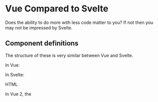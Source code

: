 # Vue Compared to Svelte

Does the ability to do more with less code matter to you?
If not then you may not be impressed by Svelte.

## Component definitions

The structure of these is very similar between Vue and Svelte.

In Vue:

<template>...</template>
<script>...</script>
<style scoped>...</style>

In Svelte:

<script>...</script>
HTML
<style>...</style>

In Vue 2, the <script> exports a Vue-specific instance definition object.
Functions defined here frequently use the `this` keyword
to refer to instance properties and methods.

export default {
  el: 'some-selector',
  name: 'SomeName',
  components: { ... },
  props: { ... },
  computed: { ... },
  data() {
    return { ... };
  },
  watch: { ... },
  methods: { ... },
  life-cycle-methods,
  template: 'some-template'
}

Why must `components` list the components that are used?

In Svelte the <script> just defines
variables and functions used by the component.

Svelte can use TypeScript types to define prop types.

## Templates

Vue component templates are defined by a `<template>` element.
Svelte components just specify HTML without a surrounding element.

Vue uses double curly braces to surround JavaScript expressions
whose value should be rendered.
Svelte uses single curly braces for this.

Vue-specific syntax includes:
- `v-bind` (:)
- `v-if`, `v-else-if`, `v-else`
- `v-for`,
- `v-model`
- `v-on` (@)
- `v-show`
- less commonly used: `v-cloak`, `v-html`, `v-once`, `v-pre`, `v-text`

Why does it make sense to specify conditional and iteration logic
INSIDE elements using attributes?
Imagine if you could do that with JavaScript functions.

```js
doSomething(
  arg1,
  arg2,
  if (arg1 > 10),
  for (arg1 in someCollection));
```

Isn’t that weird?

Svelte-specific syntax includes:

- `bind:`
- `class:`
- `on:`
- `use:`
- for animation: `animate:`, `transition:`, `in:`, and `out:`

Svelte block structures include:

```text
{#if condition}
  ...
{:else if other-condition}
  ...
{:else}
  ...
{/if}
```

```text
{#each collection as element, index (key)}
  ...
{:else}
  ...
{/each}
```

```text
{#await promise}
  ...
{:then result}
  ...
{:catch error}
  ...
{/await}
```

Vue event modifiers include:
`.prevent`, `.stop`, `.once`, `.self`, `.capture`, and `.passive`.

Svelte event modifiers include:
`:preventDefault`, `:stopPropagation`, `:once`, and `:passive`.

## Basic Example

Here are examples of components that accept a `msg` prop,
display it in an `h1`, and provide a button to uppercase the message.

In Vue 2:

```html
<template>
  <h1>{{ msgCopy }}</h1>
  <button @click="uppercase">Upper</button>
</template>

<script>
export default {
  name: 'HelloWorld2',
  props: {
    msg: String
  },
  data: function() {
    return {msgCopy: this.msg}; // needed because I can't modify a prop
  },
  methods: {
    uppercase: function() {
      this.msgCopy = this.msgCopy.toUpperCase();
    }
  }
};
</script>
```

In Vue 3:

```html
<template>
  <h1>{{ msgCopy }}</h1>
  <button @click="uppercase">Upper</button>
</template>

<script>
import {ref} from 'vue';

export default {
  props: {
    msg: String
  },
  setup(props) {
    const msgCopy = ref(props.msg);

    function uppercase() {
      msgCopy.value = msgCopy.value.toUpperCase();
    }

    return {msgCopy, uppercase}; // makes them available in template
  }
};
</script>
```

In Svelte:

```html
<script>
  export let msg;
  const uppercase = () => msg = msg.toUpperCase();
</script>

<h1>{msg}</h1>
<button on:click={uppercase}>Upper</button>
```

## Styling

Both Vue and Svelte support including a `<style>` tag in component definitions.
To make styles be scoped to a Vue component, use `<style scoped>`.
This is the default in Svelte.

## Bundle Size

Svelte apps have significantly smaller bundle sizes
than equivalent apps created with other web frameworks.
This means that Svelte apps can be downloaded to browsers more quickly.

In large part, Svelte achieves smaller bundle sizes
by only including the required framework code
instead of an entire framework library.
For example, the Todo app presented in chapter 2 has a bundle size
that is 13% of the size of an equivalent React app.
Links to Svelte, React, and Vue versions of this app
can be found in chapter 2.

All of these web frameworks incorporate some amount
of "tree shaking" to eliminate unused code.
But Svelte retains far less framework code.
For example, React and Vue apps must ship code that produces
virtual DOM representations and finds differences between them.

FreeCodeCamp’s comparison of frameworks,
"A RealWorld Comparison of Front-End Frameworks with Benchmarks (2019 update),"
catalogs statistics on building a real world web application
using many web frameworks (http://mng.bz/8pxz).
In this case, the app used in the comparison is a social blogging site
called “Conduit,” similar to Medium.com.

The reported gzipped app size for some popular framework choices include

* Angular + ngrx: 134 KB
* React + Redux: 193 KB
* Vue: 41.8 KB
* Svelte: 9.7 KB

## Passing Props

To use the value of a variable as a prop with the same name:

- in Vue: `:name={name}`
- in Svelte: `{name}`

## Component State

In Vue 2:

```js
data() {
  return {
    name: 'Mark'
    score: 19
  }
}
```

In Vue 3:

```js
export default {
  setup() {
    const name = ref('Mark');
    const score = ref(19);
    score.value += 5;
    // Render with {{score}}.
  }
}
```

In Svelte:

let name = 'Mark';
let score = 19;
score += 5;
// Render with {score}.

## Computed Props

In Vue 2:

```js
props: {
  name: {
    type: String,
    required: true
  }
},
computed: {
    initials() {
      return this.name.split(' ')
        .map(part => part[0].toUpperCase())
        .join('');
    }
  }
}

In Vue 3:

```js
import {ref, computed} from 'vue'

const initials = computed({} => name.value * 2);
```

In Svelte:

```js
export let name;

$: initials = name.split(' ')
  .map(part => part[0].toUpperCase())
  .join('');
```

## Virtual DOM

React and Vue use a virtual DOM, but Svelte does not.
Rich Harris said in a talk,
"As engineers we should be offended by all that inefficiency."
This refers to the work of creating virtual DOM representations in memory
and diffing them.

The Svelte compiler generates code that tracks changes in variables
whose values affect what should be rendered and
updates the appropropriate parts of the DOM when variables change.
This is much more efficient both in terms of CPU time and memory usage.

## Reactivity

In Vue 3, use the `ref` function.
In Svelte, just use a normal variable.

## Shared State

Vue applications typically use the Vuex library
to share state between components.
This is somewhat similar to Redux that is used by many React applications.

Vuex stores are defined by four parts: state, mutations, getters, and actions.
The learning curve is non-trivial.

Svelte uses the builtin `svelte/store` package
that provides a simple pub/sub mechanism.
Defining a "writable" store is simply a matter of declaring one with
an initial value and exporting it so other components can import it.
Components that use a store import it and refer to it with `$` prefix
to automatically handle subscribing to changes
and unsubscribing when the component is unmounted.
It's hard to imagine a simpler approach.

## Routing

In Vue the most popular routing library is "Vue Router".
This uses the `Router` class and the elements
`<router-link>` and `<router-view>` to define routes.

In Svelte there is no blessed solution yet,
but it seems to be moving toward Routify.
Some options include manual routing, hash routing, the page library,
Routify, svelte-routing, navaid, and svelte-spa-router.

## Tooling

Both can use Jest, Cypress, and Storybook.

Both can use ESLint and Prettier

